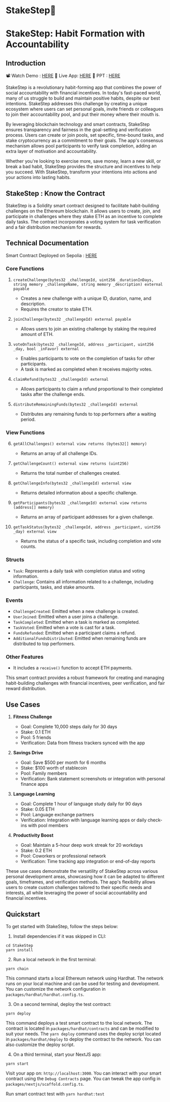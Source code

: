 # StakeStep👟

# StakeStep: Habit Formation with Accountability

## Introduction

📽️ Watch Demo : [HERE](https://youtu.be/lRuzKyqinx0)
👾 Live App: [HERE](https://stakestep-prj96z7fo-arjun-cs-projects.vercel.app)
📜 PPT : [HERE](https://www.canva.com/design/DAGRclnJV1k/AXQen8p6JTo9EL9aZvnuzA/view?utm_content=DAGRclnJV1k&utm_campaign=designshare&utm_medium=link&utm_source=editor)

StakeStep is a revolutionary habit-forming app that combines the power of social accountability with financial incentives. In today's fast-paced world, many of us struggle to build and maintain positive habits, despite our best intentions. StakeStep addresses this challenge by creating a unique ecosystem where users can set personal goals, invite friends or colleagues to join their accountability pool, and put their money where their mouth is.

By leveraging blockchain technology and smart contracts, StakeStep ensures transparency and fairness in the goal-setting and verification process. Users can create or join pools, set specific, time-bound tasks, and stake cryptocurrency as a commitment to their goals. The app's consensus mechanism allows pool participants to verify task completion, adding an extra layer of motivation and accountability.

Whether you're looking to exercise more, save money, learn a new skill, or break a bad habit, StakeStep provides the structure and incentives to help you succeed. With StakeStep, transform your intentions into actions and your actions into lasting habits.

## StakeStep : Know the Contract

StakeStep is a Solidity smart contract designed to facilitate habit-building challenges on the Ethereum blockchain. It allows users to create, join, and participate in challenges where they stake ETH as an incentive to complete daily tasks. The contract incorporates a voting system for task verification and a fair distribution mechanism for rewards.

## Technical Documentation

Smart Contract Deployed on Sepolia : [HERE](https://sepolia.etherscan.io/address/0x0a36a9fA25155C57b72744aB1d369bA772bc40e8)

### Core Functions

1. `createChallenge(bytes32 _challengeId, uint256 _durationInDays, string memory _challengeName, string memory _description) external payable`

   - Creates a new challenge with a unique ID, duration, name, and description.
   - Requires the creator to stake ETH.

2. `joinChallenge(bytes32 _challengeId) external payable`

   - Allows users to join an existing challenge by staking the required amount of ETH.

3. `voteOnTask(bytes32 _challengeId, address _participant, uint256 _day, bool _inFavor) external`

   - Enables participants to vote on the completion of tasks for other participants.
   - A task is marked as completed when it receives majority votes.

4. `claimRefund(bytes32 _challengeId) external`

   - Allows participants to claim a refund proportional to their completed tasks after the challenge ends.

5. `distributeRemainingFunds(bytes32 _challengeId) external`
   - Distributes any remaining funds to top performers after a waiting period.

### View Functions

6. `getAllChallenges() external view returns (bytes32[] memory)`

   - Returns an array of all challenge IDs.

7. `getChallengeCount() external view returns (uint256)`

   - Returns the total number of challenges created.

8. `getChallengeInfo(bytes32 _challengeId) external view`

   - Returns detailed information about a specific challenge.

9. `getParticipants(bytes32 _challengeId) external view returns (address[] memory)`

   - Returns an array of participant addresses for a given challenge.

10. `getTaskStatus(bytes32 _challengeId, address _participant, uint256 _day) external view`
    - Returns the status of a specific task, including completion and vote counts.

### Structs

- `Task`: Represents a daily task with completion status and voting information.
- `Challenge`: Contains all information related to a challenge, including participants, tasks, and stake amounts.

### Events

- `ChallengeCreated`: Emitted when a new challenge is created.
- `UserJoined`: Emitted when a user joins a challenge.
- `TaskCompleted`: Emitted when a task is marked as completed.
- `TaskVoted`: Emitted when a vote is cast for a task.
- `FundsRefunded`: Emitted when a participant claims a refund.
- `AdditionalFundsDistributed`: Emitted when remaining funds are distributed to top performers.

### Other Features

- It includes a `receive()` function to accept ETH payments.

This smart contract provides a robust framework for creating and managing habit-building challenges with financial incentives, peer verification, and fair reward distribution.

## Use Cases

1. **Fitness Challenge**

   - Goal: Complete 10,000 steps daily for 30 days
   - Stake: 0.1 ETH
   - Pool: 5 friends
   - Verification: Data from fitness trackers synced with the app

2. **Savings Drive**

   - Goal: Save $500 per month for 6 months
   - Stake: $100 worth of stablecoin
   - Pool: Family members
   - Verification: Bank statement screenshots or integration with personal finance apps

3. **Language Learning**

   - Goal: Complete 1 hour of language study daily for 90 days
   - Stake: 0.05 ETH
   - Pool: Language exchange partners
   - Verification: Integration with language learning apps or daily check-ins with pool members

4. **Productivity Boost**

   - Goal: Maintain a 5-hour deep work streak for 20 workdays
   - Stake: 0.2 ETH
   - Pool: Coworkers or professional network
   - Verification: Time tracking app integration or end-of-day reports

These use cases demonstrate the versatility of StakeStep across various personal development areas, showcasing how it can be adapted to different goals, timeframes, and verification methods. The app's flexibility allows users to create custom challenges tailored to their specific needs and interests, all while leveraging the power of social accountability and financial incentives.

## Quickstart

To get started with StakeStep, follow the steps below:

1. Install dependencies if it was skipped in CLI:

```
cd StakeStep
yarn install
```

2. Run a local network in the first terminal:

```
yarn chain
```

This command starts a local Ethereum network using Hardhat. The network runs on your local machine and can be used for testing and development. You can customize the network configuration in `packages/hardhat/hardhat.config.ts`.

3. On a second terminal, deploy the test contract:

```
yarn deploy
```

This command deploys a test smart contract to the local network. The contract is located in `packages/hardhat/contracts` and can be modified to suit your needs. The `yarn deploy` command uses the deploy script located in `packages/hardhat/deploy` to deploy the contract to the network. You can also customize the deploy script.

4. On a third terminal, start your NextJS app:

```
yarn start
```

Visit your app on: `http://localhost:3000`. You can interact with your smart contract using the `Debug Contracts` page. You can tweak the app config in `packages/nextjs/scaffold.config.ts`.

Run smart contract test with `yarn hardhat:test`
